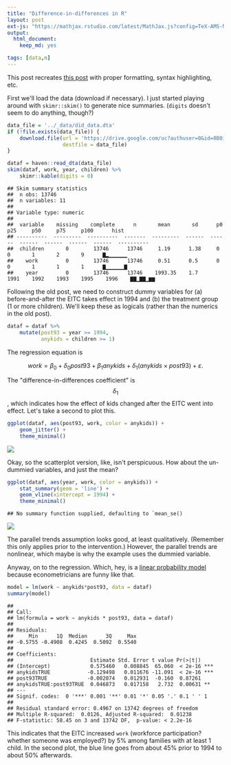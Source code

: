 ```yaml
---
title: "Difference-in-differences in R"
layout: post
ext-js: "https://mathjax.rstudio.com/latest/MathJax.js?config=TeX-AMS-MML_HTMLorMML"
output: 
  html_document: 
    keep_md: yes

tags: [data,n]
---
```


This post recreates [this post](https://the-tarzan.com/2011/06/20/differences-in-differences-estimation-in-r-and-stata/) with proper formatting, syntax highlighting, etc. 



First we'll load the data (download if necessary).  I just started playing around with `skimr::skim()` to generate nice summaries.  (`digits` doesn't seem to do anything, though?)


```r
data_file = '../_data/did_data.dta'
if (!file.exists(data_file)) {
    download.file(url = 'https://drive.google.com/uc?authuser=0&id=0B0iAUHM7ljQ1cUZvRWxjUmpfVXM&export=download', 
                  destfile = data_file)
}

dataf = haven::read_dta(data_file)
skim(dataf, work, year, children) %>% 
    skimr::kable(digits = 0)
```

```
## Skim summary statistics  
##  n obs: 13746    
##  n variables: 11    
## 
## Variable type: numeric
## 
##  variable    missing    complete      n       mean       sd      p0     p25     p50     p75     p100      hist   
## ----------  ---------  ----------  -------  ---------  ------  ------  ------  ------  ------  ------  ----------
##  children       0        13746      13746     1.19      1.38     0       0       1       2       9      ▇▂▁▁▁▁▁▁ 
##    work         0        13746      13746     0.51      0.5      0       0       1       1       1      ▇▁▁▁▁▁▁▇ 
##    year         0        13746      13746    1993.35    1.7     1991    1992    1993    1995    1996    ▇▇▁▇▇▁▆▆
```

Following the old post, we need to construct dummy variables for (a) before-and-after the EITC takes effect in 1994 and (b) the treatment group (1 or more children).  We'll keep these as logicals (rather than the numerics in the old post).  


```r
dataf = dataf %>%
    mutate(post93 = year >= 1994, 
           anykids = children >= 1)
```

The regression equation is 

$$ work = \beta_0 + \delta_0 post93 + \beta_1 anykids + \delta_1 (anykids \times post93) + \varepsilon. $$

The "difference-in-differences coefficient" is $$\delta_1$$, which indicates how the effect of kids changed after the EITC went into effect. Let's take a second to plot this.  


```r
ggplot(dataf, aes(post93, work, color = anykids)) +
    geom_jitter() +
    theme_minimal()
```

![]({{site_url}}/img/blog_images/did_files/figure-html/plot-1.png)<!-- -->

Okay, so the scatterplot version, like, isn't perspicuous.  How about the un-dummied variables, and just the mean?  


```r
ggplot(dataf, aes(year, work, color = anykids)) +
    stat_summary(geom = 'line') +
    geom_vline(xintercept = 1994) +
    theme_minimal()
```

```
## No summary function supplied, defaulting to `mean_se()
```

![]({{site_url}}/img/blog_images/did_files/figure-html/plot2-1.png)<!-- -->

The parallel trends assumption looks good, at least qualitatively.  (Remember this only applies prior to the intervention.)  However, the parallel trends are nonlinear, which maybe is why the example uses the dummied variable.  

Anyway, on to the regression.  Which, hey, is a [linear probability model](https://en.wikipedia.org/wiki/Linear_probability_model) because econometricians are funny like that.  


```r
model = lm(work ~ anykids*post93, data = dataf)
summary(model)
```

```
## 
## Call:
## lm(formula = work ~ anykids * post93, data = dataf)
## 
## Residuals:
##     Min      1Q  Median      3Q     Max 
## -0.5755 -0.4908  0.4245  0.5092  0.5540 
## 
## Coefficients:
##                         Estimate Std. Error t value Pr(>|t|)    
## (Intercept)             0.575460   0.008845  65.060  < 2e-16 ***
## anykidsTRUE            -0.129498   0.011676 -11.091  < 2e-16 ***
## post93TRUE             -0.002074   0.012931  -0.160  0.87261    
## anykidsTRUE:post93TRUE  0.046873   0.017158   2.732  0.00631 ** 
## ---
## Signif. codes:  0 '***' 0.001 '**' 0.01 '*' 0.05 '.' 0.1 ' ' 1
## 
## Residual standard error: 0.4967 on 13742 degrees of freedom
## Multiple R-squared:  0.0126,	Adjusted R-squared:  0.01238 
## F-statistic: 58.45 on 3 and 13742 DF,  p-value: < 2.2e-16
```

This indicates that the EITC increased `work` (workforce participation? whether someone was employed?) by 5% among families with at least 1 child.  In the second plot, the blue line goes from about 45% prior to 1994 to about 50% afterwards.  


